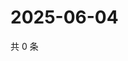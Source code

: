 # 2025-06-04

共 0 条

<!-- BEGIN ZHIHUVIDEO -->
<!-- 最后更新时间 Wed Jun 04 2025 11:42:02 GMT+0800 (China Standard Time) -->

<!-- END ZHIHUVIDEO -->
